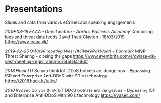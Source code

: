 # Presentations
Slides and data from various eCrimeLabs speaking engagements

*2019-03-18 EAAA - Guest lecture – Aarhus Business Academy*
Combining logs and threat data feeds
David Thejl-Clayton - 18/03/2019
https://www.eaaa.dk/

*2019-02-25 OWASP meeting West (#OWASPdkWest) - Denmark*
MISP Threat Sharing - closing the gaps
https://www.eventbrite.com/e/owasp-dk-vest-meeting-registration-55145664166#

*2018 Hack.LU*
So you think IoT DDoS botnets are dangerous - Bypassing ISP and Enterprise Anti-DDoS with 90's technology
https://2018.hack.lu/talks/

*2018 Rvasec*
So you think IoT DDoS botnets are dangerous - Bypassing ISP and Enterprise Anti-DDoS with 90's technology
https://rvasec.com/
